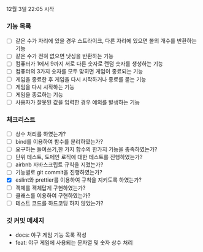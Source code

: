 12월 3일 22:05 시작

### 기능 목록

- [ ] 같은 수가 자리에 있을 경우 스트라이크, 다른 자리에 있으면 볼의 개수를 반환하는 기능
- [ ] 같은 수가 전혀 없으면 낫싱을 반환하는 기능
- [ ] 컴퓨터가 1에서 9까지 서로 다른 숫자로 랜덤 숫자를 생성하는 기능
- [ ] 컴퓨터의 3가지 숫자를 모두 맞히면 게임이 종료되는 기능
- [ ] 게임을 종료한 후 게임을 다시 시작하거나 종료를 묻는 기능
- [ ] 게임을 다시 시작하는 기능
- [ ] 게임을 종료하는 기능
- [ ] 사용자가 잘못된 값을 입력한 경우 예외를 발생하는 기능

### 체크리스트

- [ ] 상수 처리를 하였는가?
- [ ] bind를 이용하여 함수를 분리하였는가?
- [ ] 요구하는 들여쓰기,한 가지 함수의 한가지 기능을 충족하였는가?
- [ ] 단위 테스트, 도메인 로직에 대한 테스트를 진행하였는가?
- [ ] airbnb 자바스크립트 규칙을 지켰는가?
- [ ] 기능별로 git commit을 진행하였는가?
- [x] eslint와 prettier를 이용하여 규칙을 지키도록 하였는가?
- [ ] 객체를 객체답게 구현하였는가?
- [ ] 클래스를 이용하여 구현하였는가?
- [ ] 테스트 코드를 하드코딩 하지 않았는가?

### 깃 커밋 메세지

- docs: 야구 게임 기능 목록 작성
- feat: 야구 게임에 사용되는 문자열 및 숫자 상수 처리
